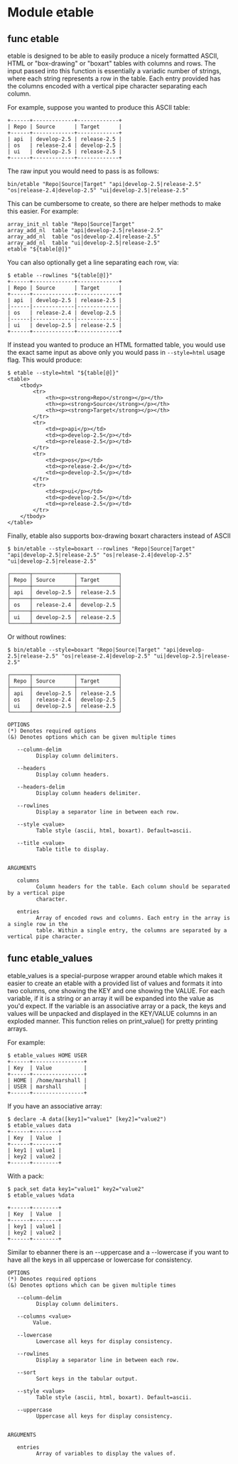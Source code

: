 # Module etable


## func etable

etable is designed to be able to easily produce a nicely formatted ASCII, HTML or "box-drawing" or "boxart" tables with
columns and rows. The input passed into this function is essentially a variadic number of strings, where each string
represents a row in the table. Each entry provided has the columns encoded with a vertical pipe character separating
each column.

For example, suppose you wanted to produce this ASCII table:

```
+------+-------------+-------------+
| Repo | Source      | Target      |
+------+-------------+-------------+
| api  | develop-2.5 | release-2.5 |
| os   | release-2.4 | develop-2.5 |
| ui   | develop-2.5 | release-2.5 |
+------+-------------+-------------+
```

The raw input you would need to pass is as follows:

```shell
bin/etable "Repo|Source|Target" "api|develop-2.5|release-2.5" "os|release-2.4|develop-2.5" "ui|develop-2.5|release-2.5"
```

This can be cumbersome to create, so there are helper methods to make this easier. For example:

```shell
array_init_nl table "Repo|Source|Target"
array_add_nl  table "api|develop-2.5|release-2.5"
array_add_nl  table "os|develop-2.4|release-2.5"
array_add_nl  table "ui|develop-2.5|release-2.5"
etable "${table[@]}"
```

You can also optionally get a line separating each row, via:

```shell
$ etable --rowlines "${table[@]}"
+------+-------------+-------------+
| Repo | Source      | Target      |
+------+-------------+-------------+
| api  | develop-2.5 | release-2.5 |
|------|-------------|-------------|
| os   | release-2.4 | develop-2.5 |
|------|-------------|-------------|
| ui   | develop-2.5 | release-2.5 |
+------+-------------+-------------+
```

If instead you wanted to produce an HTML formatted table, you would use the exact same input as above only you would
pass in `--style=html` usage flag. This would produce:

```
$ etable --style=html "${table[@]}"
<table>
    <tbody>
        <tr>
            <th><p><strong>Repo</strong></p></th>
            <th><p><strong>Source</strong></p></th>
            <th><p><strong>Target</strong></p></th>
        </tr>
        <tr>
            <td><p>api</p></td>
            <td><p>develop-2.5</p></td>
            <td><p>release-2.5</p></td>
        </tr>
        <tr>
            <td><p>os</p></td>
            <td><p>release-2.4</p></td>
            <td><p>develop-2.5</p></td>
        </tr>
        <tr>
            <td><p>ui</p></td>
            <td><p>develop-2.5</p></td>
            <td><p>release-2.5</p></td>
        </tr>
    </tbody>
</table>
```

Finally, etable also supports box-drawing boxart characters instead of ASCII

```shell
$ bin/etable --style=boxart --rowlines "Repo|Source|Target" "api|develop-2.5|release-2.5" "os|release-2.4|develop-2.5" "ui|develop-2.5|release-2.5"

┌──────┬─────────────┬─────────────┐
│ Repo │ Source      │ Target      │
├──────┼─────────────┼─────────────┤
│ api  │ develop-2.5 │ release-2.5 │
├──────┼─────────────┼─────────────┤
│ os   │ release-2.4 │ develop-2.5 │
├──────┼─────────────┼─────────────┤
│ ui   │ develop-2.5 │ release-2.5 │
└──────┴─────────────┴─────────────┘
```

Or without rowlines:

```shell
$ bin/etable --style=boxart "Repo|Source|Target" "api|develop-2.5|release-2.5" "os|release-2.4|develop-2.5" "ui|develop-2.5|release-2.5"

┌──────┬─────────────┬─────────────┐
│ Repo │ Source      │ Target      │
├──────┼─────────────┼─────────────┤
│ api  │ develop-2.5 │ release-2.5 │
│ os   │ release-2.4 │ develop-2.5 │
│ ui   │ develop-2.5 │ release-2.5 │
└──────┴─────────────┴─────────────┘
```

```Groff
OPTIONS
(*) Denotes required options
(&) Denotes options which can be given multiple times

   --column-delim
         Display column delimiters.

   --headers
         Display column headers.

   --headers-delim
         Display column headers delimiter.

   --rowlines
         Display a separator line in between each row.

   --style <value>
         Table style (ascii, html, boxart). Default=ascii.

   --title <value>
         Table title to display.


ARGUMENTS

   columns
         Column headers for the table. Each column should be separated by a vertical pipe
         character.

   entries
         Array of encoded rows and columns. Each entry in the array is a single row in the
         table. Within a single entry, the columns are separated by a vertical pipe character.
```

## func etable_values

etable_values is a special-purpose wrapper around etable which makes it easier to create an etable with a provided list
of values and formats it into two columns, one showing the KEY and one showing the VALUE. For each variable, if it is a
string or an array it will be expanded into the value as you'd expect. If the variable is an associative array or a
pack, the keys and values will be unpacked and displayed in the KEY/VALUE columns in an exploded manner. This function
relies on print_value() for pretty printing arrays.

For example:

```shell
$ etable_values HOME USER
+------+----------------+
| Key  | Value          |
+------+----------------+
| HOME | /home/marshall |
| USER | marshall       |
+------+----------------+
```

If you have an associative array:

```shell
$ declare -A data([key1]="value1" [key2]="value2")
$ etable_values data
+------+--------+
| Key  | Value  |
+------+--------+
| key1 | value1 |
| key2 | value2 |
+------+--------+
```

With a pack:

```shell
$ pack_set data key1="value1" key2="value2"
$ etable_values %data

+------+--------+
| Key  | Value  |
+------+--------+
| key1 | value1 |
| key2 | value2 |
+------+--------+
```

Similar to ebanner there is an --uppercase and a --lowercase if you want to have all the keys in all uppercase or
lowercase for consistency.

```Groff
OPTIONS
(*) Denotes required options
(&) Denotes options which can be given multiple times

   --column-delim
         Display column delimiters.

   --columns <value>
        Value.

   --lowercase
         Lowercase all keys for display consistency.

   --rowlines
         Display a separator line in between each row.

   --sort
         Sort keys in the tabular output.

   --style <value>
         Table style (ascii, html, boxart). Default=ascii.

   --uppercase
         Uppercase all keys for display consistency.


ARGUMENTS

   entries
         Array of variables to display the values of.
```
